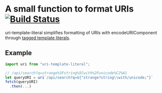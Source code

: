 # A small function to format URIs [![Build Status](https://travis-ci.org/vasa-chi/uri-template-literal.svg?branch=master)](https://travis-ci.org/vasa-chi/uri-template-literal)

uri-template-literal simplifies formatting of URIs with encodeURIComponent
through [tagged template literals](https://developer.mozilla.org/en-US/docs/Web/JavaScript/Reference/Template_literals#Tagged_template_literals).

## Example

```js
import uri from "uri-template-literal";

// /api/search?q=strange%3Fstring%5Cwith%2Funicode%C2%A1
let queryURI = uri`/api/search?q=${"strange?string\\with/unicode¡"}`
fetch(queryURI)
  .then(...)
```
